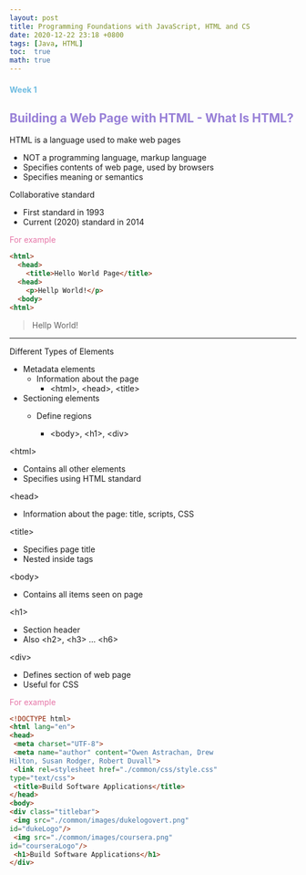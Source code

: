 ```yaml
---
layout: post
title: Programming Foundations with JavaScript, HTML and CS
date: 2020-12-22 23:18 +0800
tags: [Java, HTML]
toc:  true
math: true
---
```


<!-- Global site tag (gtag.js) - Google Analytics -->
  <script async src="https://www.googletagmanager.com/gtag/js?id=G-TG0XJZG53F"></script>
  <script>
    window.dataLayer = window.dataLayer || [];
    function gtag(){dataLayer.push(arguments);}
    gtag('js', new Date());

    gtag('config', 'G-TG0XJZG53F');
  </script>

#### <font color= 6FBCE1>Week 1</font>

## <font color= 977FD7> Building a Web Page with HTML - What Is HTML?</font>

HTML is a language used to make web pages
- NOT a programming language, markup language
- Specifies contents of web page, used by browsers
- Specifies meaning or semantics

Collaborative standard
- First standard in 1993
- Current (2020) standard in 2014

<font color= E675A7> For example</font>

```html
<html>
  <head>
    <title>Hello World Page</title>
  <head>
    <p>Hellp World!</p>
  <body>
<html>
```
>Hellp World!

---

Different Types of Elements
- Metadata elements
  - Information about the page
    - \<html>, \<head>, \<title>
- Sectioning elements
  - Define regions

    - \<body>, \<h1>, \<div>

\<html>
- Contains all other elements
- Specifies using HTML standard

\<head>
- Information about the page: title, scripts, CSS

\<title>
- Specifies page title
- Nested inside <head> </head> tags

\<body>
- Contains all items seen on page

\<h1>
- Section header
- Also \<h2>, \<h3> ... \<h6>

\<div>
- Defines section of web page
- Useful for CSS

<font color= E675A7> For example</font>

```html
<!DOCTYPE html>
<html lang="en">
<head>
 <meta charset="UTF-8">
 <meta name="author" content="Owen Astrachan, Drew
Hilton, Susan Rodger, Robert Duvall">
 <link rel=stylesheet href="./common/css/style.css"
type="text/css">
 <title>Build Software Applications</title>
</head>
<body>
<div class="titlebar">
 <img src="./common/images/dukelogovert.png"
id="dukeLogo"/>
 <img src="./common/images/coursera.png"
id="courseraLogo"/>
 <h1>Build Software Applications</h1>
</div>
```
